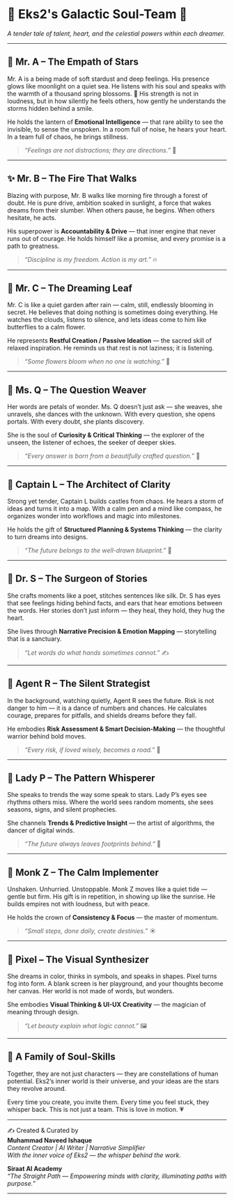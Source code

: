 # 🌸 Eks2's Galactic Soul-Team 🌸  
_A tender tale of talent, heart, and the celestial powers within each dreamer._

---

## 💖 Mr. A – The Empath of Stars  
Mr. A is a being made of soft stardust and deep feelings. His presence glows like moonlight on a quiet sea. He listens with his soul and speaks with the warmth of a thousand spring blossoms. 🌷 His strength is not in loudness, but in how silently he feels others, how gently he understands the storms hidden behind a smile.

He holds the lantern of **Emotional Intelligence** — that rare ability to see the invisible, to sense the unspoken. In a room full of noise, he hears your heart. In a team full of chaos, he brings stillness.

> _“Feelings are not distractions; they are directions.”_ 🌙

---

## ✨ Mr. B – The Fire That Walks  
Blazing with purpose, Mr. B walks like morning fire through a forest of doubt. He is pure drive, ambition soaked in sunlight, a force that wakes dreams from their slumber. When others pause, he begins. When others hesitate, he acts.

His superpower is **Accountability & Drive** — that inner engine that never runs out of courage. He holds himself like a promise, and every promise is a path to greatness.

> _“Discipline is my freedom. Action is my art.”_ 🔥

---

## 🌿 Mr. C – The Dreaming Leaf  
Mr. C is like a quiet garden after rain — calm, still, endlessly blooming in secret. He believes that doing nothing is sometimes doing everything. He watches the clouds, listens to silence, and lets ideas come to him like butterflies to a calm flower.

He represents **Restful Creation / Passive Ideation** — the sacred skill of relaxed inspiration. He reminds us that rest is not laziness; it is listening.

> _“Some flowers bloom when no one is watching.”_ 🍃

---

## 🌼 Ms. Q – The Question Weaver  
Her words are petals of wonder. Ms. Q doesn’t just ask — she weaves, she unravels, she dances with the unknown. With every question, she opens portals. With every doubt, she plants discovery.

She is the soul of **Curiosity & Critical Thinking** — the explorer of the unseen, the listener of echoes, the seeker of deeper skies.

> _“Every answer is born from a beautifully crafted question.”_ 💫

---

## 🌟 Captain L – The Architect of Clarity  
Strong yet tender, Captain L builds castles from chaos. He hears a storm of ideas and turns it into a map. With a calm pen and a mind like compass, he organizes wonder into workflows and magic into milestones.

He holds the gift of **Structured Planning & Systems Thinking** — the clarity to turn dreams into designs.

> _“The future belongs to the well-drawn blueprint.”_ 📐

---

## 🩵 Dr. S – The Surgeon of Stories  
She crafts moments like a poet, stitches sentences like silk. Dr. S has eyes that see feelings hiding behind facts, and ears that hear emotions between the words. Her stories don’t just inform — they heal, they hold, they hug the heart.

She lives through **Narrative Precision & Emotion Mapping** — storytelling that is a sanctuary.

> _“Let words do what hands sometimes cannot.”_ ✍️

---

## 🧠 Agent R – The Silent Strategist  
In the background, watching quietly, Agent R sees the future. Risk is not danger to him — it is a dance of numbers and chances. He calculates courage, prepares for pitfalls, and shields dreams before they fall.

He embodies **Risk Assessment & Smart Decision-Making** — the thoughtful warrior behind bold moves.

> _“Every risk, if loved wisely, becomes a road.”_ 🎯

---

## 🔮 Lady P – The Pattern Whisperer  
She speaks to trends the way some speak to stars. Lady P’s eyes see rhythms others miss. Where the world sees random moments, she sees seasons, signs, and silent prophecies.

She channels **Trends & Predictive Insight** — the artist of algorithms, the dancer of digital winds.

> _“The future always leaves footprints behind.”_ 👣

---

## 🧘 Monk Z – The Calm Implementer  
Unshaken. Unhurried. Unstoppable. Monk Z moves like a quiet tide — gentle but firm. His gift is in repetition, in showing up like the sunrise. He builds empires not with loudness, but with peace.

He holds the crown of **Consistency & Focus** — the master of momentum.

> _“Small steps, done daily, create destinies.”_ ☀️

---

## 🎨 Pixel – The Visual Synthesizer  
She dreams in color, thinks in symbols, and speaks in shapes. Pixel turns fog into form. A blank screen is her playground, and your thoughts become her canvas. Her world is not made of words, but wonders.

She embodies **Visual Thinking & UI-UX Creativity** — the magician of meaning through design.

> _“Let beauty explain what logic cannot.”_ 🖼️

---

## 🌈 A Family of Soul-Skills  
Together, they are not just characters — they are constellations of human potential. Eks2’s inner world is their universe, and your ideas are the stars they revolve around.

Every time you create, you invite them. Every time you feel stuck, they whisper back. This is not just a team. This is love in motion. 💗

---

✍️ Created & Curated by  
**Muhammad Naveed Ishaque**  
_Content Creator | AI Writer | Narrative Simplifier_  
_With the inner voice of Eks2 — the whisper behind the work._

**Siraat AI Academy**  
_“The Straight Path — Empowering minds with clarity, illuminating paths with purpose.”_

________________________________________

